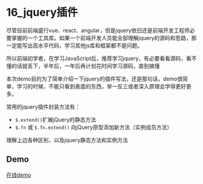 
# 16_jquery插件

尽管目前前端盛行vue、react、angular，但是jquery依旧还是前端开发工程师必要掌握的一个工具库。如果一个前端开发人员能全部理解jquery的源码和思路，那一定能写出高水平代码，学习其他js库和框架都不是问题。

所以前端初学者，在学习JavaScript后，推荐学习jquery，有必要看看源码，看不懂的话就丢下，半年后，一年后再计划花时间学习源码，直到搞懂

本次demo目的为了简单介绍一下jquery的插件写法，还是那句话，demo很简单，学习的时候，不能只看到表面的东西，举一反三或者深入原理会学得更好更多。

常用的jquery插件封装方法有：

- `$.extend()`扩展jQuery的静态方法
- `$.fn` 或 `$.fn.extend()` 向jQuery原型添加新方法（实例成员方法）

理解上边各种区别，以及jquery静态方法和实例方法

## Demo

[在线demo](https://fedemo.duapp.com/demo%E7%BB%83%E4%B9%A0/16_jquery%E6%8F%92%E4%BB%B6/index.html)

